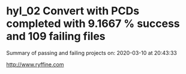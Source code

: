 # hyl_02 Convert with PCDs completed with 9.1667 % success and 109 failing files

Summary of passing and failing projects on: 2020-03-10 at 20:43:33

http://www.ryffine.com
